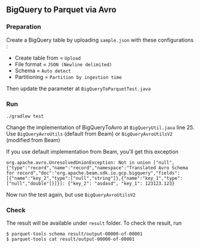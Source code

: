 ## BigQuery to Parquet via Avro

### Preparation
Create a BigQuery table by uploading `sample.json` with these configurations : 
- Create table from = `Upload`
- File format = `JSON (Newline delimited)`
- Schema =  `Auto detect`
- Partitioning = `Partition by ingestion time`

Then update the parameter at `BigQueryToParquetTest.java`

### Run
```
./gradlew test
```

Change the implementation of BigQueryToAvro at `BigQueryUtil.java` line 25. Use `BigQueryAvroUtils` (default from Beam) or `BigQueryAvroUtilsV2` (modified from Beam)

If you use default implementation from Beam, you'll get this exception
```
org.apache.avro.UnresolvedUnionException: Not in union ["null",{"type":"record","name":"record","namespace":"Translated Avro Schema for record","doc":"org.apache.beam.sdk.io.gcp.bigquery","fields":[{"name":"key_2","type":["null","string"]},{"name":"key_1","type":["null","double"]}]}]: {"key_2": "asdasd", "key_1": 123123.123}
```

Now run the test again, but use `BigQueryAvroUtilsV2`

### Check
The result will be available under `result` folder.
To check the result, run
```
$ parquet-tools schema result/output-00000-of-00001
$ parquet-tools cat result/output-00000-of-00001
```
